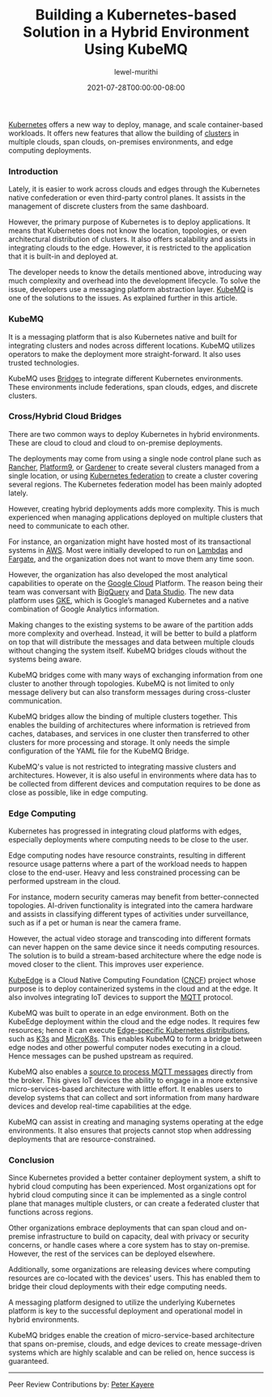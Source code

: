 ﻿---
layout: engineering-education
status: publish
published: true
url: /building-a-kubernetes-based-platform-solution-in-a-hybrid-environment-by-using-kubemq/
title: Building a Kubernetes-based Solution in a Hybrid Environment Using KubeMQ
description: This article takes the reader through building a Kubernetes-based solution in a hybrid environment using KubeMQ. KubeMQ is a messaging platform that is also Kubernetes native and built for integrating clusters and nodes across different locations.
author: lewel-murithi
date: 2021-07-28T00:00:00-08:00
topics: []
excerpt_separator: <!--more-->
images:
  - url: /engineering-education/building-a-kubernetes-based-platform-solution-in-a-hybrid-environment-by-using-kubemq/hero.jpg
    alt: Building a Kubernetes-based solution in a Hybrid Environment by using KubeMQ Hero Image
---
[Kubernetes](https://kubernetes.io/) offers a new way to deploy, manage, and scale container-based workloads. It offers new features that allow the building of [clusters](https://www.capitalone.com/tech/cloud/what-is-a-cluster/) in multiple clouds, span clouds, on-premises environments, and edge computing deployments.
<!--more-->
### Introduction
Lately, it is easier to work across clouds and edges through the Kubernetes native confederation or even third-party control planes. It assists in the management of discrete clusters from the same dashboard.

However, the primary purpose of Kubernetes is to deploy applications. It means that Kubernetes does not know the location, topologies, or even architectural distribution of clusters. It also offers scalability and assists in integrating clouds to the edge. However, it is restricted to the application that it is built-in and deployed at.

The developer needs to know the details mentioned above, introducing way much complexity and overhead into the development lifecycle. To solve the issue, developers use a messaging platform abstraction layer. [KubeMQ](https://kubemq.io/) is one of the solutions to the issues. As explained further in this article.

### KubeMQ
It is a messaging platform that is also Kubernetes native and built for integrating clusters and nodes across different locations. KubeMQ utilizes operators to make the deployment more straight-forward. It also uses trusted technologies. 

KubeMQ uses [Bridges](https://kubemq.io/kubemq-bridges/) to integrate different Kubernetes environments. These environments include federations, span clouds, edges, and discrete clusters.

### Cross/Hybrid Cloud Bridges
There are two common ways to deploy Kubernetes in hybrid environments. These are cloud to cloud and cloud to on-premise deployments.

The deployments may come from using a single node control plane such as [Rancher](https://rancher.com/why-rancher/___hybrid-multi-cloud/), [Platform9](https://platform9.com/managed-kubernetes/), or [Gardener](https://gardener.cloud/) to create several clusters managed from a single location, or using [Kubernetes federation](https://github.com/kubernetes-sigs/kubefed) to create a cluster covering several regions. The Kubernetes federation model has been mainly adopted lately.

However, creating hybrid deployments adds more complexity. This is much experienced when managing applications deployed on multiple clusters that need to communicate to each other.

For instance, an organization might have hosted most of its transactional systems in [AWS](https://aws.amazon.com/). Most were initially developed to run on [Lambdas](https://aws.amazon.com/lambda) and [Fargate](https://aws.amazon.com/fargate/), and the organization does not want to move them any time soon.

However, the organization has also developed the most analytical capabilities to operate on the [Google Cloud](https://cloud.google.com/) Platform. The reason being their team was conversant with [BigQuery](https://cloud.google.com/bigquery/) and [Data Studio](https://datastudio.google.com/). The new data platform uses [GKE](https://cloud.google.com/kubernetes-engine/), which is Google’s managed Kubernetes and a native combination of Google Analytics information.

Making changes to the existing systems to be aware of the partition adds more complexity and overhead. Instead, it will be better to build a platform on top that will distribute the messages and data between multiple clouds without changing the system itself. KubeMQ bridges clouds without the systems being aware.

KubeMQ bridges come with many ways of exchanging information from one cluster to another through topologies. KubeMQ is not limited to only message delivery but can also transform messages during cross-cluster communication.

KubeMQ bridges allow the binding of multiple clusters together. This enables the building of architectures where information is retrieved from caches, databases, and services in one cluster then transferred to other clusters for more processing and storage. It only needs the simple configuration of the YAML file for the KubeMQ Bridge.

KubeMQ's value is not restricted to integrating massive clusters and architectures. However, it is also useful in environments where data has to be collected from different devices and computation requires to be done as close as possible, like in edge computing.

### Edge Computing
Kubernetes has progressed in integrating cloud platforms with edges, especially deployments where computing needs to be close to the user.

Edge computing nodes have resource constraints, resulting in different resource usage patterns where a part of the workload needs to happen close to the end-user. Heavy and less constrained processing can be performed upstream in the cloud.

For instance, modern security cameras may benefit from better-connected topologies. AI-driven functionality is integrated into the camera hardware and assists in classifying different types of activities under surveillance, such as if a pet or human is near the camera frame.

However, the actual video storage and transcoding into different formats can never happen on the same device since it needs computing resources. The solution is to build a stream-based architecture where the edge node is moved closer to the client. This improves user experience.

[KubeEdge](https://kubeedge.io/en/) is a Cloud Native Computing Foundation ([CNCF](https://www.cncf.io/)) project whose purpose is to deploy containerized systems in the cloud and at the edge. It also involves integrating IoT devices to support the [MQTT](https://mqtt.org/) protocol.

KubeMQ was built to operate in an edge environment. Both on the KubeEdge deployment within the cloud and the edge nodes. It requires few resources; hence it can execute [Edge-specific Kubernetes distributions](https://docs.kubemq.io/#kubernetes-ready), such as [K3s](https://k3s.io/) and [MicroK8s](https://microk8s.io/). This enables KubeMQ to form a bridge between edge nodes and other powerful computer nodes executing in a cloud. Hence messages can be pushed upstream as required.

KubeMQ also enables a [source to process MQTT messages](https://docs.kubemq.io/configuration/connectors/kubemq-sources/messaging/mqtt) directly from the broker. This gives IoT devices the ability to engage in a more extensive micro-services-based architecture with little effort. It enables users to develop systems that can collect and sort information from many hardware devices and develop real-time capabilities at the edge.

KubeMQ can assist in creating and managing systems operating at the edge environments. It also ensures that projects cannot stop when addressing deployments that are resource-constrained.

### Conclusion
Since Kubernetes provided a better container deployment system, a shift to hybrid cloud computing has been experienced. Most organizations opt for hybrid cloud computing since it can be implemented as a single control plane that manages multiple clusters, or can create a federated cluster that functions across regions.

Other organizations embrace deployments that can span cloud and on-premise infrastructure to build on capacity, deal with privacy or security concerns, or handle cases where a core system has to stay on-premise. However, the rest of the services can be deployed elsewhere.

Additionally, some organizations are releasing devices where computing resources are co-located with the devices' users. This has enabled them to bridge their cloud deployments with their edge computing needs.

A messaging platform designed to utilize the underlying Kubernetes platform is key to the successful deployment and operational model in hybrid environments. 

KubeMQ bridges enable the creation of micro-service-based architecture that spans on-premise, clouds, and edge devices to create message-driven systems which are highly scalable and can be relied on, hence success is guaranteed.

---
Peer Review Contributions by: [Peter Kayere](/engineering-education/authors/peter-kayere/)

